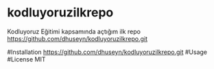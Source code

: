# kodluyoruzilkrepo
Kodluyoruz Eğitimi kapsamında açtığım ilk repo
https://github.com/dhuseyn/kodluyoruzilkrepo.git

#Installation
https://github.com/dhuseyn/kodluyoruzilkrepo.git
#Usage
#License
MIT
